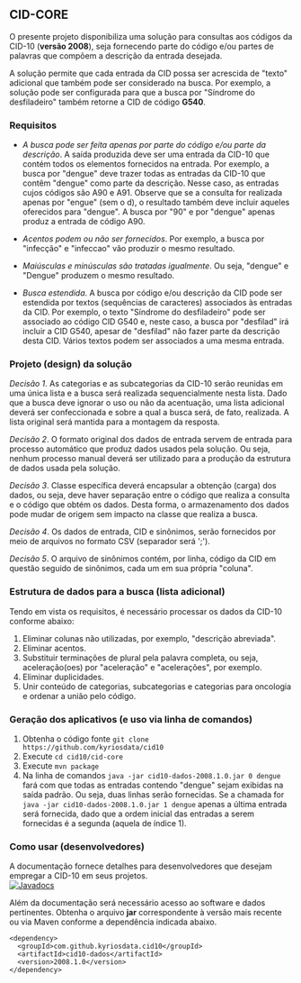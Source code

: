 ## CID-CORE

O presente projeto disponibiliza uma solução para consultas aos
códigos da CID-10 (**versão 2008**), seja fornecendo parte do código e/ou partes de palavras
que compõem a descrição da entrada desejada. 

A solução permite que cada entrada da CID possa ser acrescida de "texto" 
adicional que também pode ser considerado na busca. Por exemplo, a solução
pode ser configurada para que a busca por
 "Síndrome do desfiladeiro" também retorne a CID de código **G540**.  

### Requisitos
- _A busca pode ser feita apenas por parte do código e/ou parte da descrição_. 
A saída produzida deve ser uma entrada da CID-10 que contém todos os
 elementos fornecidos na entrada. Por exemplo, a busca por "dengue" deve trazer
 todas as entradas da CID-10 que contêm "dengue" como parte da descrição.
 Nesse caso, as entradas cujos códigos são A90 e A91. Observe que se a
 consulta for realizada apenas por "engue" (sem o d), o resultado também
 deve incluir aqueles oferecidos para "dengue". A busca por "90" e por "dengue"
 apenas produz a entrada de código A90.

- _Acentos podem ou não ser fornecidos_. Por exemplo, a busca por "infecção" e
 "infeccao" vão produzir o mesmo resultado.
  
- _Maiúsculas e minúsculas são tratadas igualmente_. Ou seja, "dengue" e 
"Dengue" produzem o mesmo resultado.

- _Busca estendida_. A busca por código e/ou descrição da CID pode ser
 estendida por textos (sequências de caracteres) associados às entradas da
 CID. Por exemplo, o texto "Síndrome do desfiladeiro" pode ser associado ao
 código CID G540 e, neste caso, a busca por "desfilad" irá incluir
 a CID G540, apesar de "desfilad" não fazer parte da descrição desta CID. 
 Vários textos podem ser associados a uma mesma entrada.

### Projeto (design) da solução

_Decisão 1_. As categorias e as subcategorias da CID-10 serão reunidas
em uma única lista e a busca será realizada sequencialmente nesta lista.
Dado que a busca deve ignorar o uso ou não da acentuação, uma lista
adicional deverá ser confeccionada e sobre a qual a busca será, de
fato, realizada. A lista original será mantida para a montagem da resposta.

_Decisão 2_. O formato original dos dados de entrada servem de entrada para
processo automático que produz dados usados pela solução. Ou seja, nenhum
processo manual deverá ser utilizado para a produção da estrutura de dados
usada pela solução.

_Decisão 3_. Classe específica deverá encapsular a obtenção (carga) dos dados,
ou seja, deve haver separação entre o código que realiza a consulta e o 
código que obtém os dados. Desta forma, o armazenamento dos dados pode 
mudar de origem sem impacto na classe que realiza a busca.

_Decisão 4_. Os dados de entrada, CID e sinônimos, serão fornecidos por 
meio de arquivos no formato CSV (separador será ';').

_Decisão 5_. O arquivo de sinônimos contém, por linha, código da CID 
em questão seguido de sinônimos, cada um em sua própria "coluna". 

### Estrutura de dados para a busca (lista adicional)
Tendo em vista os requisitos, é necessário processar os dados da 
CID-10 conforme abaixo:

1. Eliminar colunas não utilizadas, por exemplo, "descrição abreviada".
1. Eliminar acentos. 
1. Substituir terminações de plural pela palavra completa, ou seja, aceleração(oes) por "aceleração" e "acelerações", por exemplo.
1. Eliminar duplicidades.
1. Unir conteúdo de categorias, subcategorias e categorias para oncologia e ordenar a união pelo código. 
   
### Geração dos aplicativos (e uso via linha de comandos)
1. Obtenha o código fonte `git clone https://github.com/kyriosdata/cid10`
1. Execute `cd cid10/cid-core`
1. Execute `mvn package` 
1. Na linha de comandos `java -jar cid10-dados-2008.1.0.jar 0 dengue` fará 
com que todas as entradas contendo "dengue" sejam exibidas na saída padrão.
Ou seja, duas linhas serão fornecidas. Se a chamada for 
`java -jar cid10-dados-2008.1.0.jar 1 dengue` apenas a última entrada será
fornecida, dado que a ordem inicial das entradas a serem fornecidas é 
a segunda (aquela de índice 1).
 

### Como usar (desenvolvedores)

A documentação fornece detalhes para desenvolvedores que desejam empregar a CID-10 em seus projetos.<br>
[![Javadocs](https://img.shields.io/badge/javadoc-2008--1.0-brightgreen.svg)](http://javadoc.io/doc/com.github.kyriosdata.cid10/cid10-dados)

Além da documentação será necessário acesso ao software e dados pertinentes. 
Obtenha o arquivo **jar** correspondente à versão mais recente ou via Maven conforme a dependência indicada 
abaixo. 

```
<dependency>
  <groupId>com.github.kyriosdata.cid10</groupId>
  <artifactId>cid10-dados</artifactId>
  <version>2008.1.0</version>
</dependency>
```


